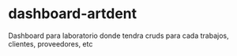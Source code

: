 # dashboard-artdent
Dashboard para laboratorio donde tendra cruds para cada trabajos, clientes, proveedores, etc

